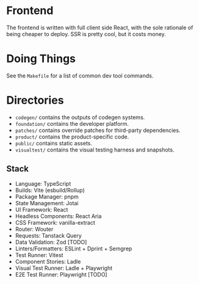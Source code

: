 # Frontend

The frontend is written with full client side React, with the sole rationale of
being cheaper to deploy. SSR is pretty cool, but it costs money.

# Doing Things

See the `Makefile` for a list of common dev tool commands.

# Directories

- `codegen/` contains the outputs of codegen systems.
- `foundation/` contains the developer platform.
- `patches/` contains override patches for third-party dependencies.
- `product/` contains the product-specific code.
- `public/` contains static assets.
- `visualtest/` contains the visual testing harness and snapshots.

## Stack

- Language: TypeScript
- Builds: Vite (esbuild/Rollup)
- Package Manager: pnpm
- State Management: Jotai
- UI Framework: React
- Headless Components: React Aria
- CSS Framework: vanilla-extract
- Router: Wouter
- Requests: Tanstack Query
- Data Validation: Zod [TODO]
- Linters/Formatters: ESLint + Dprint + Semgrep
- Test Runner: Vitest
- Component Stories: Ladle
- Visual Test Runner: Ladle + Playwright
- E2E Test Runner: Playwright [TODO]
